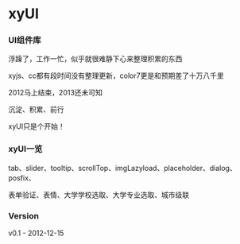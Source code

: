 xyUI
====

### UI组件库

浮躁了，工作一忙，似乎就很难静下心来整理积累的东西

xyjs、cc都有段时间没有整理更新，color7更是和预期差了十万八千里

2012马上结束，2013还未可知

沉淀、积累、前行

xyUI只是个开始！

### xyUI一览

tab、slider、tooltip、scrollTop、imgLazyload、placeholder、dialog、posfix、

表单验证、表情、大学学校选取、大学专业选取、城市级联

### Version

v0.1 - 2012-12-15
